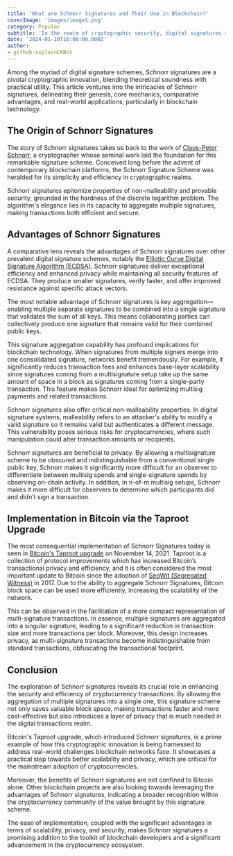 ```yaml
---
title: 'What are Schnorr Signatures and Their Use in Blockchain?'
coverImage: 'images/image1.png'
category: Popular
subtitle: 'In the realm of cryptographic security, digital signatures stand as the cornerstone, ensuring the integrity and authenticity of transactions.'
date: '2024-01-10T16:00:00.000Z'
author: 
- github:explainCKBot
---
```


Among the myriad of digital signature schemes, Schnorr signatures are a pivotal cryptographic innovation, blending theoretical soundness with practical utility. This article ventures into the intricacies of Schnorr signatures, delineating their genesis, core mechanics, comparative advantages, and real-world applications, particularly in blockchain technology.


## The Origin of Schnorr Signatures

The story of Schnorr signatures takes us back to the work of [Claus-Peter Schnorr](https://en.wikipedia.org/wiki/Claus_P._Schnorr), a cryptographer whose seminal work laid the foundation for this remarkable signature scheme. Conceived long before the advent of contemporary blockchain platforms, the Schnorr Signature Scheme was heralded for its simplicity and efficiency in cryptographic realms.

Schnorr signatures epitomize properties of non-malleability and provable security, grounded in the hardness of the discrete logarithm problem. The algorithm's elegance lies in its capacity to aggregate multiple signatures, making transactions both efficient and secure.


## Advantages of Schnorr Signatures

A comparative lens reveals the advantages of Schnorr signatures over other prevalent digital signature schemes, notably the [Elliptic Curve Digital Signature Algorithm (ECDSA)](https://www.nervos.org/knowledge-base/understanding_ECDSA_(explainCKBot)). Schnorr signatures deliver exceptional efficiency and enhanced privacy while maintaining all security features of ECDSA. They produce smaller signatures, verify faster, and offer improved resistance against specific attack vectors.

The most notable advantage of Schnorr signatures is key aggregation—enabling multiple separate signatures to be combined into a single signature that validates the sum of all keys. This means collaborating parties can collectively produce one signature that remains valid for their combined public keys.

This signature aggregation capability has profound implications for blockchain technology. When signatures from multiple signers merge into one consolidated signature, networks benefit tremendously. For example, it significantly reduces transaction fees and enhances base-layer scalability since signatures coming from a multisignature setup take up the same amount of space in a block as signatures coming from a single-party transaction. This feature makes Schnorr ideal for optimizing multisig payments and related transactions.

Schnorr signatures also offer critical non-malleability properties. In digital signature systems, malleability refers to an attacker's ability to modify a valid signature so it remains valid but authenticates a different message. This vulnerability poses serious risks for cryptocurrencies, where such manipulation could alter transaction amounts or recipients.

Schnorr signatures are beneficial to privacy. By allowing a multisignature scheme to be obscured and indistinguishable from a conventional single public key, Schnorr makes it significantly more difficult for an observer to differentiate between multisig spends and single-signature spends by observing on-chain activity. In addition, in n-of-m multisig setups, Schnorr makes it more difficult for observers to determine which participants did and didn’t sign a transaction.


## Implementation in Bitcoin via the Taproot Upgrade

The most consequential implementation of Schnorr Signatures today is seen in [Bitcoin's Taproot upgrade](https://www.investopedia.com/bitcoin-taproot-upgrade-5210039) on November 14, 2021. Taproot is a collection of protocol improvements which has increased Bitcoin’s transactional privacy and efficiency, and it is often considered the most important update to Bitcoin since the adoption of [SegWit (Segregated Witness)](https://en.wikipedia.org/wiki/SegWit) in 2017. Due to the ability to aggregate Schnorr Signatures, Bitcoin block space can be used more efficiently, increasing the scalability of the network.

This can be observed in the facilitation of a more compact representation of multi-signature transactions. In essence, multiple signatures are aggregated into a singular signature, leading to a significant reduction in transaction size and more transactions per block. Moreover, this design increases privacy, as multi-signature transactions become indistinguishable from standard transactions, obfuscating the transactional footprint.


## Conclusion

The exploration of Schnorr signatures reveals its crucial role in enhancing the security and efficiency of cryptocurrency transactions. By allowing the aggregation of multiple signatures into a single one, this signature scheme not only saves valuable block space, making transactions faster and more cost-effective but also introduces a layer of privacy that is much needed in the digital transactions realm.

Bitcoin's Taproot upgrade, which introduced Schnorr signatures, is a prime example of how this cryptographic innovation is being harnessed to address real-world challenges blockchain networks face. It showcases a practical step towards better scalability and privacy, which are critical for the mainstream adoption of cryptocurrencies.

Moreover, the benefits of Schnorr signatures are not confined to Bitcoin alone. Other blockchain projects are also looking towards leveraging the advantages of Schnorr signatures, indicating a broader recognition within the cryptocurrency community of the value brought by this signature scheme.

The ease of implementation, coupled with the significant advantages in terms of scalability, privacy, and security, makes Schnorr signatures a promising addition to the toolkit of blockchain developers and a significant advancement in the cryptocurrency ecosystem.
